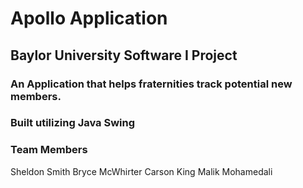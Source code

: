 # Apollo Application
## Baylor University Software I Project 
### An Application that helps fraternities track potential new members. 
### Built utilizing Java Swing


### Team Members
Sheldon Smith 
Bryce McWhirter
Carson King
Malik Mohamedali
